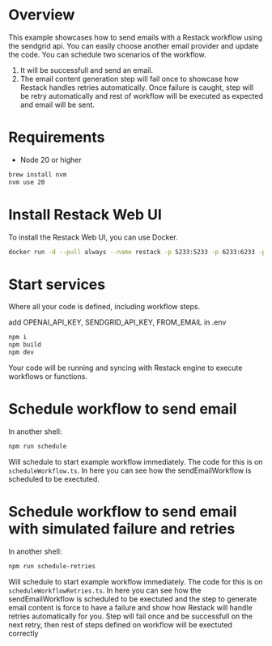 # Overview

This example showcases how to send emails with a Restack workflow using the sendgrid api. You can easily choose another email provider and update the code.
You can schedule two scenarios of the workflow.

1. It will be successfull and send an email.
2. The email content generation step will fail once to showcase how Restack handles retries automatically. Once failure is caught, step will be retry automatically and rest of workflow will be executed as expected and email will be sent.

# Requirements

- Node 20 or higher

```bash
brew install nvm
nvm use 20
```

# Install Restack Web UI

To install the Restack Web UI, you can use Docker.

```bash
docker run -d --pull always --name restack -p 5233:5233 -p 6233:6233 -p 7233:7233 ghcr.io/restackio/restack:main
```

# Start services

Where all your code is defined, including workflow steps.

add OPENAI_API_KEY, SENDGRID_API_KEY, FROM_EMAIL in .env

```bash
npm i
npm build
npm dev
```

Your code will be running and syncing with Restack engine to execute workflows or functions.

# Schedule workflow to send email

In another shell:

```bash
npm run schedule
```

Will schedule to start example workflow immediately. The code for this is on `scheduleWorkflow.ts`. In here you can see how the sendEmailWorkflow is scheduled to be exectuted.

# Schedule workflow to send email with simulated failure and retries

In another shell:

```bash
npm run schedule-retries
```

Will schedule to start example workflow immediately. The code for this is on `scheduleWorkflowRetries.ts`. In here you can see how the sendEmailWorkflow is scheduled to be exectuted and the step to generate email content is force to have a failure and show how Restack will handle retries automatically for you. Step will fail once and be successfull on the next retry, then rest of steps defined on workflow will be exectuted correctly
